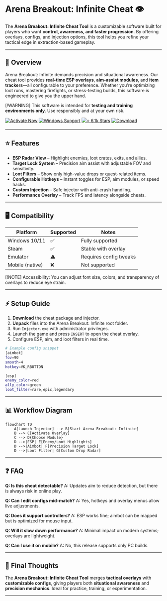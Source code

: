 # Arena Breakout: Infinite Cheat 👁

The **Arena Breakout: Infinite Cheat Tool** is a customizable software built for players who want **control, awareness, and faster progression**. By offering overlays, configs, and injection options, this tool helps you refine your tactical edge in extraction-based gameplay.

---

## 🔎 Overview

Arena Breakout: Infinite demands precision and situational awareness. Our cheat tool provides **real-time ESP overlays**, **aim-assist modules**, and **item trackers**—all configurable to your preference. Whether you’re optimizing loot runs, mastering firefights, or stress-testing builds, this software is engineered to give you the upper hand.

\[!WARNING]
This software is intended for **testing and training environments only**. Use responsibly and at your own risk.

[![Activate Now](https://img.shields.io/badge/Activate%20Now-purple?style=for-the-badge\&logo=rocket)](#)
[![Windows Support](https://img.shields.io/badge/Windows-10%2F11-blue?style=for-the-badge\&logo=windows)](#)
[![⭐️ 6.1k Stars](https://img.shields.io/badge/⭐️%206.1k-Stars-yellow?style=for-the-badge\&logo=github)](#)
[![Download](https://img.shields.io/badge/Download-Latest-red?style=for-the-badge\&logo=github)](#)

---

## ⭐ Features

* **ESP Radar View** – Highlight enemies, loot crates, exits, and allies.
* **Target Lock System** – Precision aim assist with adjustable FOV and sensitivity.
* **Loot Filters** – Show only high-value drops or quest-related items.
* **Configurable Hotkeys** – Instant toggles for ESP, aim modules, or speed hacks.
* **Custom Injection** – Safe injector with anti-crash handling.
* **Performance Overlay** – Track FPS and latency alongside cheats.

---

## 🖥 Compatibility

| Platform        | Supported | Notes                  |
| --------------- | --------- | ---------------------- |
| Windows 10/11   | ✅         | Fully supported        |
| Steam           | ✅         | Stable with overlay    |
| Emulator        | ⚠️        | Requires config tweaks |
| Mobile (native) | ❌         | Not supported          |

\[!NOTE]
Accessibility: You can adjust font size, colors, and transparency of overlays to reduce eye strain.

---

## ⚡ Setup Guide

1. **Download** the cheat package and injector.
2. **Unpack** files into the Arena Breakout: Infinite root folder.
3. Run `Injector.exe` with administrator privileges.
4. Launch the game and press `INSERT` to open the cheat overlay.
5. Configure ESP, aim, and loot filters in real time.

```bash
# Example config snippet
[aimbot]
fov=90
smooth=4
hotkey=VK_RBUTTON

[esp]
enemy_color=red
ally_color=green
loot_filter=rare,epic,legendary
```

---

## 📊 Workflow Diagram

```mermaid
flowchart TD
    A[Launch Injector] --> B[Start Arena Breakout: Infinite]
    B --> C[Activate Overlay]
    C --> D{Choose Module}
    D -->|ESP| E[Enemy/Loot Highlights]
    D -->|Aimbot| F[Precision Target Lock]
    D -->|Loot Filter| G[Custom Drop Radar]
```

---

## ❓ FAQ

**Q: Is this cheat detectable?**
A: Updates aim to reduce detection, but there is always risk in online play.

**Q: Can I edit configs mid-match?**
A: Yes, hotkeys and overlay menus allow live adjustments.

**Q: Does it support controllers?**
A: ESP works fine; aimbot can be mapped but is optimized for mouse input.

**Q: Will it slow down performance?**
A: Minimal impact on modern systems; overlays are lightweight.

**Q: Can I use it on mobile?**
A: No, this release supports only PC builds.

---

## 🚀 Final Thoughts

The **Arena Breakout: Infinite Cheat Tool** merges **tactical overlays** with **customizable configs**, giving players both **situational awareness** and **precision mechanics**. Ideal for practice, training, or experimentation.

---


